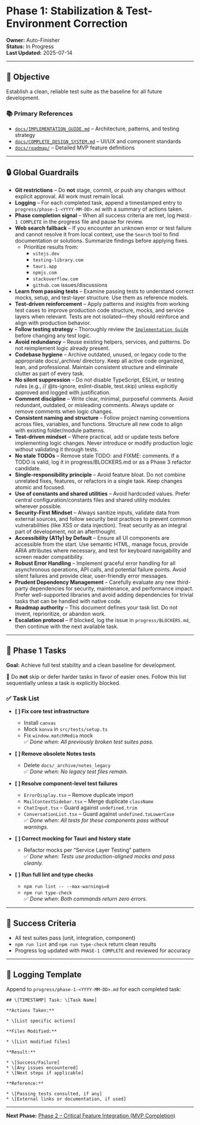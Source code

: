 # Phase 1: Stabilization & Test-Environment Correction

**Owner:** Auto-Finisher  
**Status:** In Progress  
**Last Updated:** 2025-07-14

---

## 🎯 Objective

Establish a clean, reliable test suite as the baseline for all future development.

### 📚 Primary References

- [`docs/IMPLEMENTATION_GUIDE.md`](../docs/IMPLEMENTATION_GUIDE.md) – Architecture, patterns, and testing strategy  
- [`docs/COMPLETE_DESIGN_SYSTEM.md`](../docs/COMPLETE_DESIGN_SYSTEM.md) – UI/UX and component standards  
- [`docs/roadmap/`](../docs/roadmap/) – Detailed MVP feature definitions

---

## 🔒 Global Guardrails

- **Git restrictions** – Do **not** stage, commit, or push any changes without explicit approval. All work must remain local.  
- **Logging** – For each completed task, append a timestamped entry to `progress/phase-1-<YYYY-MM-DD>.md` with a summary of actions taken.  
- **Phase completion signal** – When all success criteria are met, log `PHASE-1 COMPLETE` in the progress file and pause for review.  
- **Web search fallback** – If you encounter an unknown error or test failure and cannot resolve it from local context, use the `Search` tool to find documentation or solutions. Summarize findings before applying fixes.  
  - Prioritize results from:
    - `vitejs.dev`
    - `testing-library.com`
    - `tauri.app`
    - `npmjs.com`
    - `stackoverflow.com`
    - `github.com` issues/discussions  
- **Learn from passing tests** – Examine passing tests to understand correct mocks, setup, and test-layer structure. Use them as reference models.  
- **Test-driven reinforcement** – Apply patterns and insights from working test cases to improve production code structure, mocks, and service layers when relevant. Tests are not isolated—they should reinforce and align with production behavior.  
- **Follow testing strategy** – Thoroughly review the [`Implementation Guide`](../docs/IMPLEMENTATION_GUIDE.md) before changing any test logic.  
- **Avoid redundancy** – Reuse existing helpers, services, and patterns. Do not reimplement logic already present.  
- **Codebase hygiene** – Archive outdated, unused, or legacy code to the appropriate docs/_archive/ directory. Keep all active code organized, lean, and professional. Maintain consistent structure and eliminate clutter as part of every task.
- **No silent suppression** – Do not disable TypeScript, ESLint, or testing rules (e.g., // @ts-ignore, eslint-disable, test.skip) unless explicitly approved and logged with justification.
- **Comment discipline** – Write clear, minimal, purposeful comments. Avoid redundant, outdated, or misleading comments. Always update or remove comments when logic changes.
- **Consistent naming and structure** – Follow project naming conventions across files, variables, and functions. Structure all new code to align with existing folder/module patterns.
- **Test-driven mindset** – Where practical, add or update tests before implementing logic changes. Never introduce or modify production logic without validating it through tests.
- **No stale TODOs** – Remove stale TODO: and FIXME: comments. If a TODO is valid, log it in progress/BLOCKERS.md or as a Phase 3 refactor candidate.
- **Single-responsibility principle** – Avoid feature bloat. Do not combine unrelated fixes, features, or refactors in a single task. Keep changes atomic and focused.
- **Use of constants and shared utilities** – Avoid hardcoded values. Prefer central configuration/constants files and shared utility modules wherever possible.
- **Security-First Mindset** – Always sanitize inputs, validate data from external sources, and follow security best practices to prevent common vulnerabilities (like XSS or data injection). Treat security as an integral part of development, not an afterthought.
- **Accessibility (A11y) by Default** – Ensure all UI components are accessible from the start. Use semantic HTML, manage focus, provide ARIA attributes where necessary, and test for keyboard navigability and screen reader compatibility.
- **Robust Error Handling** – Implement graceful error handling for all asynchronous operations, API calls, and potential failure points. Avoid silent failures and provide clear, user-friendly error messages.
- **Prudent Dependency Management** – Carefully evaluate any new third-party dependencies for security, maintenance, and performance impact. Prefer well-supported libraries and avoid adding dependencies for trivial tasks that can be handled with native code.
- **Roadmap authority** – This document defines your task list. Do not invent, reprioritize, or abandon work.  
- **Escalation protocol** – If blocked, log the issue in `progress/BLOCKERS.md`, then continue with the next available task.

---

## 🚧 Phase 1 Tasks

**Goal:** Achieve full test stability and a clean baseline for development.

🚫 Do **not** skip or defer harder tasks in favor of easier ones. Follow this list sequentially unless a task is explicitly blocked.

### ✅ Task List

- **[ ] Fix core test infrastructure**
  - Install `canvas`
  - Mock `konva` in `src/tests/setup.ts`
  - Fix `window.matchMedia` mock  
  ✅ *Done when: All previously broken test suites pass.*

- **[ ] Remove obsolete Notes tests**
  - Delete `docs/_archive/notes_legacy`  
  ✅ *Done when: No legacy test files remain.*

- **[ ] Resolve component-level test failures**
  - `ErrorDisplay.tsx` – Remove duplicate import  
  - `MailContextSidebar.tsx` – Merge duplicate `className`  
  - `ChatInput.tsx` – Guard against `undefined.trim`  
  - `ConversationList.tsx` – Guard against `undefined.toLowerCase`  
  ✅ *Done when: All tests for these components pass without warnings.*

- **[ ] Correct mocking for Tauri and history state**
  - Refactor mocks per “Service Layer Testing” pattern  
  ✅ *Done when: Tests use production-aligned mocks and pass cleanly.*

- **[ ] Run full lint and type checks**
  - `npm run lint -- --max-warnings=0`  
  - `npm run type-check`  
  ✅ *Done when: Both commands return zero errors.*

---

## 🏁 Success Criteria

- All test suites pass (unit, integration, component)  
- `npm run lint` and `npm run type-check` return clean results  
- Progress log updated with `PHASE-1 COMPLETE` and reviewed for accuracy

---

## 📝 Logging Template

Append to `progress/phase-1-<YYYY-MM-DD>.md` for each completed task:

```
## \[TIMESTAMP] Task: \[Task Name]

**Actions Taken:**

* \[List specific actions]

**Files Modified:**

* \[List modified files]

**Result:**

* \[Success/Failure]
* \[Any issues encountered]
* \[Next steps if applicable]

**Reference:**

* \[Passing tests consulted, if any]
* \[External links or documentation, if used]
```

---

**Next Phase:** [Phase 2 – Critical Feature Integration (MVP Completion)](./phase-2-mvp-completion.md)
